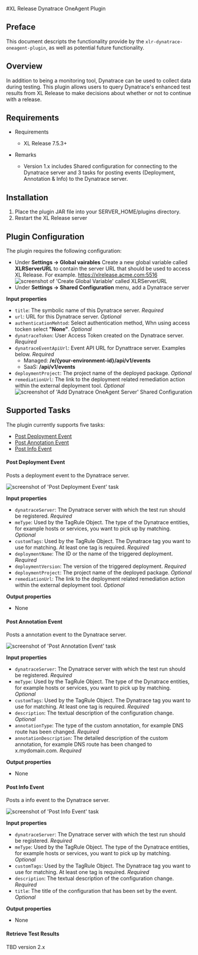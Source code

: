 #XL Release Dynatrace OneAgent Plugin

## Preface
This document descripts the functionality provide by the `xlr-dynatrace-oneagent-plugin`, as well as potential future functionality.

## Overview
In addition to being a monitoring tool, Dynatrace can be used to collect data during testing. This plugin allows users to query Dynatrace's enhanced test results from XL Release to make decisions about whether or not to continue with a release.

## Requirements
* Requirements
    * XL Release 7.5.3+
    
* Remarks
    * Version 1.x includes Shared configuration for connecting to the Dynatrace server and 3 tasks for posting events (Deployment, Annotation & Info) to the Dynatrace server.

## Installation
1. Place the plugin JAR file into your SERVER_HOME/plugins directory.
1. Restart the XL Release server

## Plugin Configuration
The plugin requires the following configuration:
* Under **Settings -> Global vairables** Create a new global variable called **XLRServerURL** to contain the server URL that should be used to access XL Release. For example.  https://xlrelease.acme.com:5516
![screenshot of 'Create Global Variable' called XLRServerURL ](documentation/xlr-global-var.png)
* Under **Settings -> Shared Configuration** menu, add a Dynatrace server

**Input properties**

* `title`: The symbolic name of this Dynatrace server. _Required_
* `url`: URL for this Dynatrace server. _Optional_
* `authenticationMehtod`: Select authentication method, Whn using access tocken select **"None"**. _Optional_
* `dynatraceToken`: User Access Token created on the Dynatrace server. _Required_
* `dynatraceEventApiUrl`: Event API URL for Dynattrace server. Examples below. _Required_
    * Managed: **/e/{your-environment-id}/api/v1/events** 
    * SaaS: **/api/v1/events** 
* `deploymentProject`: The project name of the deployed package. _Optional_
* `remediationUrl`: The link to the deployment related remediation action within the external deployment tool. _Optional_
![screenshot of 'Add Dynatrace OneAgent Server' Shared Configuration](documentation/shared-configuration-dynatrace-server.png)


## Supported Tasks
The plugin currently supports five tasks:

* [Post Deployment Event](https://www.dynatrace.com/support/help/shortlink/api-events#post-events)
* [Post Annotation Event](https://www.dynatrace.com/support/help/shortlink/api-events#post-events)
* [Post Info Event](https://www.dynatrace.com/support/help/shortlink/api-events#post-events)

#### Post Deployment Event

Posts a deployment event to the Dynatrace server.

![screenshot of 'Post Deployment Event' task](documentation/post-deploy-event-task.png)

**Input properties**

* `dynatraceServer`: The Dynatrace server with which the test run should be registered. _Required_
* `meType`: Used by the TagRule Object. The type of the Dynatrace entities, for example hosts or services, you want to pick up by matching. _Optional_
* `customTags`: Used by the TagRule Object. The Dynatrace tag you want to use for matching. At least one tag is required. _Required_
* `deploymentName`: The ID or the name of the triggered deployment. _Required_
* `deploymentVersion`: The version of the triggered deployment. _Required_
* `deploymentProject`: The project name of the deployed package. _Optional_
* `remediationUrl`: The link to the deployment related remediation action within the external deployment tool. _Optional_

**Output properties**

* None

#### Post Annotation Event

Posts a annotation event to the Dynatrace server.

![screenshot of 'Post Annotation Event' task](documentation/post-annotation-event-task.png)

**Input properties**

* `dynatraceServer`: The Dynatrace server with which the test run should be registered. _Required_
* `meType`: Used by the TagRule Object. The type of the Dynatrace entities, for example hosts or services, you want to pick up by matching. _Optional_
* `customTags`: Used by the TagRule Object. The Dynatrace tag you want to use for matching. At least one tag is required. _Required_
* `description`: The textual description of the configuration change. _Optional_
* `annotationType`: The type of the custom annotation, for example DNS route has been changed. _Required_
* `annotationDescription`: The detailed description of the custom annotation, for example DNS route has been changed to x.mydomain.com. _Required_

**Output properties**

* None

#### Post Info Event

Posts a info event to the Dynatrace server.

![screenshot of 'Post Info Event' task](documentation/post-info-event-task.png)

**Input properties**

* `dynatraceServer`: The Dynatrace server with which the test run should be registered. _Required_
* `meType`: Used by the TagRule Object. The type of the Dynatrace entities, for example hosts or services, you want to pick up by matching. _Optional_
* `customTags`: Used by the TagRule Object. The Dynatrace tag you want to use for matching. At least one tag is required. _Required_
* `description`: The textual description of the configuration change. _Required_
* `title`: The title of the configuration that has been set by the event. _Optional_

**Output properties**

* None

#### Retrieve Test Results

TBD version 2.x
